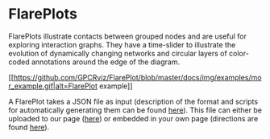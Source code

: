 # FlarePlots

FlarePlots illustrate contacts between grouped nodes and are useful for exploring interaction graphs. They have a time-slider to illustrate the evolution of dynamically changing networks and circular layers of color-coded annotations around the edge of the diagram.

[[https://github.com/GPCRviz/FlarePlot/blob/master/docs/img/examples/mor_example.gif|alt=FlarePlot example]]


A FlarePlot takes a JSON file as input (description of the format and scripts for automatically generating them can be found [here](https://github.com/GPCRviz/FlarePlot/tree/master/input)). This file can either be uploaded to our page ([here](https://GPCRviz.github.io/FlarePlot)) or embedded in your own page (directions are found [here](https://github.com/GPCRviz/FlarePlot/tree/master/embedding)).


